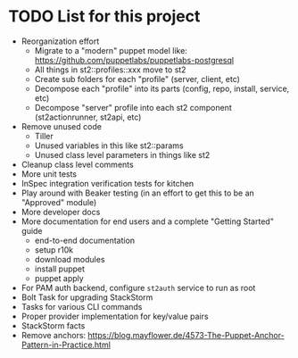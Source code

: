 # TODO List for this project

- Reorganization effort
  - Migrate to a "modern" puppet model like: https://github.com/puppetlabs/puppetlabs-postgresql
  - All things in st2::profiles::xxx move to st2
  - Create sub folders for each "profile" (server, client, etc)
  - Decompose each "profile" into its parts (config, repo, install, service, etc)
  - Decompose "server" profile into each st2 component (st2actionrunner, st2api, etc)
- Remove unused code
  - Tiller
  - Unused variables in this like st2::params
  - Unused class level parameters in things like st2
- Cleanup class level comments
- More unit tests
- InSpec integration verification tests for kitchen
- Play around with Beaker testing (in an effort to get this to be an "Approved" module)
- More developer docs
- More documentation for end users and a complete "Getting Started" guide
  - end-to-end documentation 
  - setup r10k
  - download modules
  - install puppet
  - puppet apply
- For PAM auth backend, configure `st2auth` service to run as root
- Bolt Task for upgrading StackStorm
- Tasks for various CLI commands
- Proper provider implementation for key/value pairs
- StackStorm facts
- Remove anchors: https://blog.mayflower.de/4573-The-Puppet-Anchor-Pattern-in-Practice.html